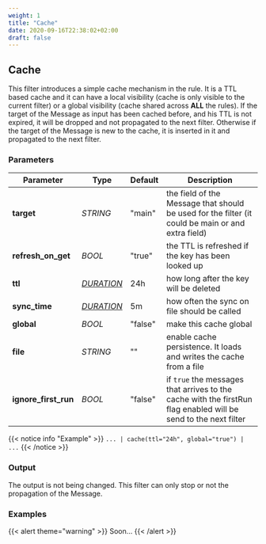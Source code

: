```yaml
---
weight: 1
title: "Cache"
date: 2020-09-16T22:38:02+02:00
draft: false
---
```


## Cache

This filter introduces a simple cache mechanism in the rule. It is a TTL based cache and it can have a local visibility (cache is only visible to the current filter) or a global visibility (cache shared across **ALL** the rules).
If the target of the Message as input has been cached before, and his TTL is not expired, it will be dropped and not propagated to the next filter. 
Otherwise if the target of the Message is new to the cache, it is inserted in it and propagated to the next filter.

### Parameters

| Parameter            | Type                                                     | Default | Description                                                                                                     |
|----------------------|----------------------------------------------------------|---------|-----------------------------------------------------------------------------------------------------------------|
| **target**           | _STRING_                                                 | "main"  | the field of the Message that should be used for the filter (it could be main or and extra field)               |
| **refresh_on_get**   | _BOOL_                                                   | "true"  | the TTL is refreshed if the key has been looked up                                                              |
| **ttl**              | _[DURATION](https://golang.org/pkg/time/#ParseDuration)_ | 24h     | how long after the key will be deleted                                                                          |
| **sync_time**        | _[DURATION](https://golang.org/pkg/time/#ParseDuration)_ | 5m      | how often the sync on file should be called                                                                     |
| **global**           | _BOOL_                                                   | "false" | make this cache global                                                                                          |
| **file**             | _STRING_                                                 | ""      | enable cache persistence. It loads and writes the cache from a file                                             |
| **ignore_first_run** | _BOOL_                                                   | "false" | if `true` the messages that arrives to the cache with the firstRun flag enabled will be send to the next filter |

{{< notice info "Example" >}} 
`... | cache(ttl="24h", global="true") | ...`
{{< /notice >}}

### Output

The output is not being changed. This filter can only stop or not the propagation of the Message.

### Examples

{{< alert theme="warning" >}}
Soon...
{{< /alert >}} 
